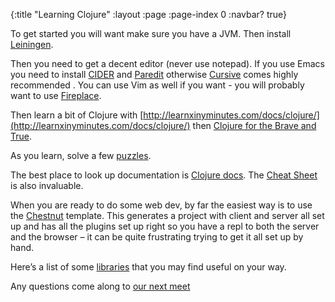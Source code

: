 {:title "Learning Clojure"
 :layout :page
 :page-index 0
 :navbar? true}

To get started you will want make sure you have a JVM. Then install [Leiningen](http://leiningen.org/).

Then you need to get a decent editor (never use notepad).  If you use Emacs you need to install [CIDER](https://github.com/clojure-emacs/cider) and [Paredit](http://danmidwood.com/content/2014/11/21/animated-paredit.html) otherwise [Cursive](https://cursiveclojure.com/) comes highly recommended . You can use Vim as well if you want - you will probably want to use [Fireplace](https://github.com/tpope/vim-fireplace).

Then learn a bit of Clojure with [http://learnxinyminutes.com/docs/clojure/](http://learnxinyminutes.com/docs/clojure/) then [Clojure for the Brave and True](http://www.braveclojure.com/).

As you learn, solve a few [puzzles](https://www.4clojure.com/).

The best place to look up documentation is [Clojure docs](https://clojuredocs.org/). The [Cheat Sheet](http://clojure.org/cheatsheet) is also invaluable.

When you are ready to do some web dev, by far the easiest way is to use the [Chestnut](https://github.com/plexus/chestnut) template. This generates a project with client and server all set up and has all the plugins set up right so you have a repl to both the server and the browser – it can be quite frustrating trying to get it all set up by hand.

Here’s a list of some [libraries](https://github.com/razum2um/awesome-clojure) that you may find useful on your way.

Any questions come along to [our next meet](http://www.meetup.com/Exeter-Clojurians/)



